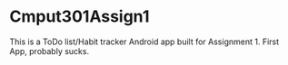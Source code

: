 # Cmput301Assign1

This is a ToDo list/Habit tracker Android app built for Assignment 1. First App, probably sucks.

